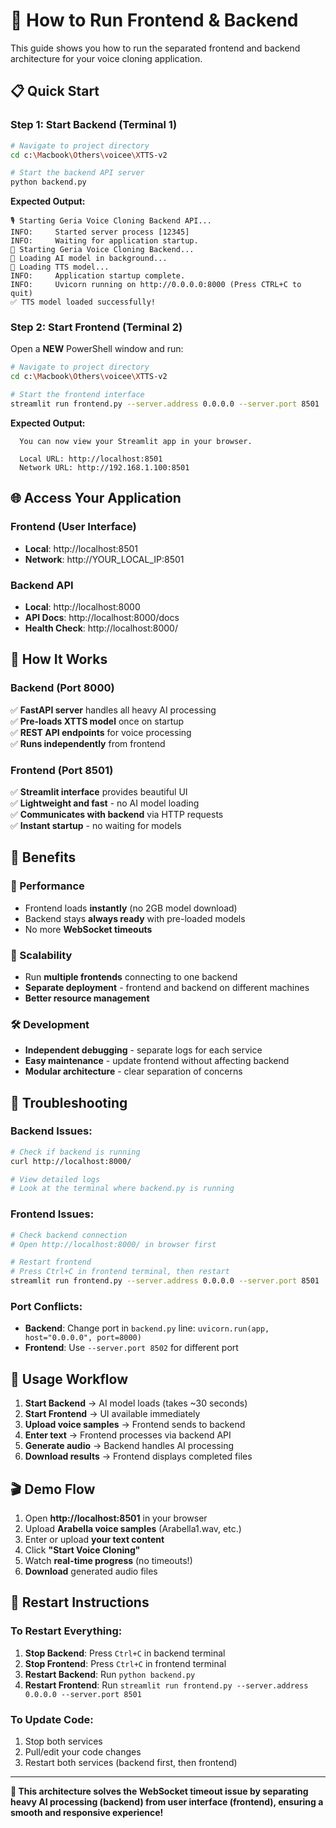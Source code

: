 # 🚀 How to Run Frontend & Backend

This guide shows you how to run the separated frontend and backend architecture for your voice cloning application.

## 📋 Quick Start

### **Step 1: Start Backend (Terminal 1)**
```bash
# Navigate to project directory
cd c:\Macbook\Others\voicee\XTTS-v2

# Start the backend API server
python backend.py
```

**Expected Output:**
```
🎙️ Starting Geria Voice Cloning Backend API...
INFO:     Started server process [12345]
INFO:     Waiting for application startup.
🚀 Starting Geria Voice Cloning Backend...
📝 Loading AI model in background...
🔄 Loading TTS model...
INFO:     Application startup complete.
INFO:     Uvicorn running on http://0.0.0.0:8000 (Press CTRL+C to quit)
✅ TTS model loaded successfully!
```

### **Step 2: Start Frontend (Terminal 2)**
Open a **NEW** PowerShell window and run:
```bash
# Navigate to project directory
cd c:\Macbook\Others\voicee\XTTS-v2

# Start the frontend interface
streamlit run frontend.py --server.address 0.0.0.0 --server.port 8501
```

**Expected Output:**
```
  You can now view your Streamlit app in your browser.

  Local URL: http://localhost:8501
  Network URL: http://192.168.1.100:8501
```

## 🌐 Access Your Application

### **Frontend (User Interface)**
- **Local**: http://localhost:8501
- **Network**: http://YOUR_LOCAL_IP:8501

### **Backend API**
- **Local**: http://localhost:8000
- **API Docs**: http://localhost:8000/docs
- **Health Check**: http://localhost:8000/

## 🔧 How It Works

### **Backend (Port 8000)**
✅ **FastAPI server** handles all heavy AI processing  
✅ **Pre-loads XTTS model** once on startup  
✅ **REST API endpoints** for voice processing  
✅ **Runs independently** from frontend  

### **Frontend (Port 8501)**
✅ **Streamlit interface** provides beautiful UI  
✅ **Lightweight and fast** - no AI model loading  
✅ **Communicates with backend** via HTTP requests  
✅ **Instant startup** - no waiting for models  

## 🎯 Benefits

### **🚀 Performance**
- Frontend loads **instantly** (no 2GB model download)
- Backend stays **always ready** with pre-loaded models
- No more **WebSocket timeouts**

### **🔧 Scalability** 
- Run **multiple frontends** connecting to one backend
- **Separate deployment** - frontend and backend on different machines
- **Better resource management**

### **🛠️ Development**
- **Independent debugging** - separate logs for each service
- **Easy maintenance** - update frontend without affecting backend
- **Modular architecture** - clear separation of concerns

## 🚨 Troubleshooting

### **Backend Issues:**
```bash
# Check if backend is running
curl http://localhost:8000/

# View detailed logs
# Look at the terminal where backend.py is running
```

### **Frontend Issues:**
```bash
# Check backend connection
# Open http://localhost:8000/ in browser first

# Restart frontend
# Press Ctrl+C in frontend terminal, then restart
streamlit run frontend.py --server.address 0.0.0.0 --server.port 8501
```

### **Port Conflicts:**
- **Backend**: Change port in `backend.py` line: `uvicorn.run(app, host="0.0.0.0", port=8000)`
- **Frontend**: Use `--server.port 8502` for different port

## 📱 Usage Workflow

1. **Start Backend** → AI model loads (takes ~30 seconds)
2. **Start Frontend** → UI available immediately  
3. **Upload voice samples** → Frontend sends to backend
4. **Enter text** → Frontend processes via backend API
5. **Generate audio** → Backend handles AI processing
6. **Download results** → Frontend displays completed files

## 🎬 Demo Flow

1. Open **http://localhost:8501** in your browser
2. Upload **Arabella voice samples** (Arabella1.wav, etc.)
3. Enter or upload **your text content**
4. Click **"Start Voice Cloning"**
5. Watch **real-time progress** (no timeouts!)
6. **Download** generated audio files

## 🔄 Restart Instructions

### **To Restart Everything:**
1. **Stop Backend**: Press `Ctrl+C` in backend terminal
2. **Stop Frontend**: Press `Ctrl+C` in frontend terminal
3. **Restart Backend**: Run `python backend.py`
4. **Restart Frontend**: Run `streamlit run frontend.py --server.address 0.0.0.0 --server.port 8501`

### **To Update Code:**
1. Stop both services
2. Pull/edit your code changes
3. Restart both services (backend first, then frontend)

---

**🎯 This architecture solves the WebSocket timeout issue by separating heavy AI processing (backend) from user interface (frontend), ensuring a smooth and responsive experience!**
